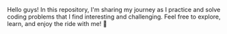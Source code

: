 Hello guys!
In this repository, I'm sharing my journey as I practice and solve coding problems that I find interesting and challenging.
Feel free to explore, learn, and enjoy the ride with me! 🚀
